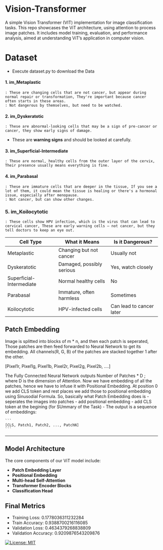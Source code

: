 # Vision-Transformer
A simple Vision Transformer (VIT) implementation for image classification tasks. This repo showcases the ViT architecture, using attention to process image patches. It includes model training, evaluation, and performance analysis, aimed at understanding ViT’s application in computer vision.

# Dataset
- Execute dataset.py to download the Data 
#### 1. **im\_Metaplastic** 
    : These are changing cells that are not cancer, but appear during normal repair or transformation, They're important because cancer often starts in these areas.
    : Not dangerous by themselves, but need to be watched.

#### 2. **im\_Dyskeratotic**

    : These are abnormal-looking cells that may be a sign of pre-cancer or cancer, they show early signs of damage.
* These are **warning signs** and should be looked at carefully.

#### 3. **im\_Superficial-Intermediate**

    : These are normal, healthy cells from the outer layer of the cervix, Their presence usually means everything is fine.

#### 4. **im\_Parabasal**

    : These are immature cells that are deeper in the tissue, If you see a lot of them, it could mean the tissue is healing or there's a hormonal issue, especially after menopause.
    : Not cancer, but can show other changes.

### 5. **im\_Koilocytotic**

    : These cells show HPV infection, which is the virus that can lead to cervical cancer, These are early warning cells — not cancer, but they tell doctors to keep an eye out.

| Cell Type                | What it Means             | Is it Dangerous?         |
| ------------------------ | ------------------------- | ------------------------ |
| Metaplastic              | Changing but not cancer   | Usually not              |
| Dyskeratotic             | Damaged, possibly serious | Yes, watch closely       |
| Superficial-Intermediate | Normal healthy cells      | No                       |
| Parabasal                | Immature, often harmless  | Sometimes                |
| Koilocytotic             | HPV-infected cells        | Can lead to cancer later |


## Patch Embedding
Image is splitted into blocks of m * n, and then each patch is seperated, Those patches are then feed forwarded to 
Neural Network to get its embedding. All channels(R, G, B) of the patches are stacked together 1 after the other.

[Pixel1r, Pixel1g, Pixel1b, Pixel2r, Pixel2g, Pixel2b, ....]

The Fully Connected Neural Network outputs Number of Patches * D ; where D is the dimension of  Attention. Now we have embedding of all the patches, hence we have to infuse it with Positional Embedding. At position 0 we add CLS token and rest places we add those to positional embedding using Sinusodial Formula.
So, basically what Patch Embedding does is
    - seperates the images into patches
    - add positional embedding
    - add CLS token at the begining (for SUmmary of the Task)
    - The output is a sequence of embeddings:

    ```
    [CLS, Patch1, Patch2, ..., PatchN]
    ```
<!-- which is then passed through Transformer encoders. -->

---

## Model Architecture

The core components of our ViT model include:

* **Patch Embedding Layer**
* **Positional Embedding**
* **Multi-head Self-Attention**
* **Transformer Encoder Blocks**
* **Classification Head**

## Final Metrics
-   Training Loss: 0.1778036311232284
-   Train Accuracy: 0.9388700216116085
-   Validation Loss: 0.4634379268838809
-   Validation Accuracy: 0.9209876543209876

[![License: MIT](https://img.shields.io/badge/License-MIT-yellow.svg)](LICENSE.txt)
